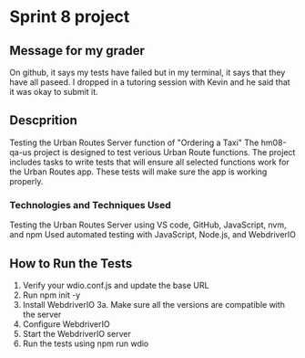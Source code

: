 # Sprint 8 project

## Message for my grader
On github, it says my tests have failed but in my terminal, it says that they have all paseed. I dropped in a tutoring session with Kevin and he said that it was okay to submit it.

## Descprition
Testing the Urban Routes Server function of "Ordering a Taxi"
The hm08-qa-us project is designed to test verious Urban Route functions. The project includes tasks to write tests that will ensure all selected functions work for the Urban Routes app. These tests will make sure the app is working properly.

### Technologies and Techniques Used
Testing the Urban Routes Server using VS code, GitHub, JavaScript, nvm, and npm
Used automated testing with JavaScript, Node.js, and WebdriverIO

## How to Run the Tests
1. Verify your wdio.conf.js and update the base URL
2. Run npm init -y
3. Install WebdriverIO
3a. Make sure all the versions are compatible with the server
4. Configure WebdriverIO
5. Start the WebdriverIO server
6. Run the tests using npm run wdio